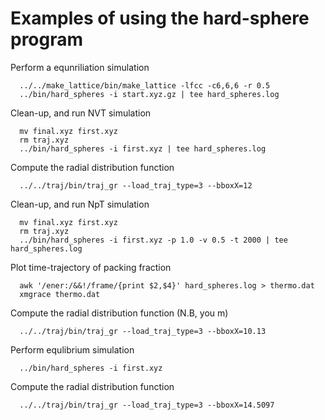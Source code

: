 # Examples of using the hard-sphere program

Perform a equnriliation simulation
```
  ../../make_lattice/bin/make_lattice -lfcc -c6,6,6 -r 0.5
  ../bin/hard_spheres -i start.xyz.gz | tee hard_spheres.log
```

Clean-up, and run NVT simulation
```
  mv final.xyz first.xyz
  rm traj.xyz
  ../bin/hard_spheres -i first.xyz | tee hard_spheres.log
```

Compute the radial distribution function
```
  ../../traj/bin/traj_gr --load_traj_type=3 --bboxX=12
```

Clean-up, and run NpT simulation
```
  mv final.xyz first.xyz
  rm traj.xyz
  ../bin/hard_spheres -i first.xyz -p 1.0 -v 0.5 -t 2000 | tee hard_spheres.log
```

Plot time-trajectory of packing fraction
```
  awk '/ener:/&&!/frame/{print $2,$4}' hard_spheres.log > thermo.dat
  xmgrace thermo.dat
```

Compute the radial distribution function (N.B, you m)
```
  ../../traj/bin/traj_gr --load_traj_type=3 --bboxX=10.13
```


Perform equlibrium simulation
```
  ../bin/hard_spheres -i first.xyz
```

Compute the radial distribution function
```
  ../../traj/bin/traj_gr --load_traj_type=3 --bboxX=14.5097 
```

